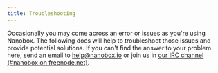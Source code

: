 ```yaml
---
title: Troubleshooting
---
```


Occasionally you may come across an error or issues as you're using Nanobox. The following docs will help to troubleshoot those issues and provide potential solutions. If you can't find the answer to your problem here, send an email to [help@nanobox.io](mailto:help@nanobox.io) or join us in [our IRC channel (#nanobox on freenode.net)](http://webchat.freenode.net/?channels=nanobox).
